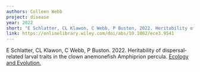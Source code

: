 ```yaml
---
authors: Colleen Webb
project: disease
year: 2022
short: "E Schlatter, CL Klawon, C Webb, P Buston, 2022. Heritability of dispersal‐related larval traits in the clown anemonefish Amphiprion percula. Ecology and Evolution."
link: https://onlinelibrary.wiley.com/doi/abs/10.1002/ece3.9541
---
```

E Schlatter, CL Klawon, C Webb, P Buston. 2022. Heritability of dispersal‐related larval traits in the clown anemonefish Amphiprion percula. [Ecology and Evolution.]()
